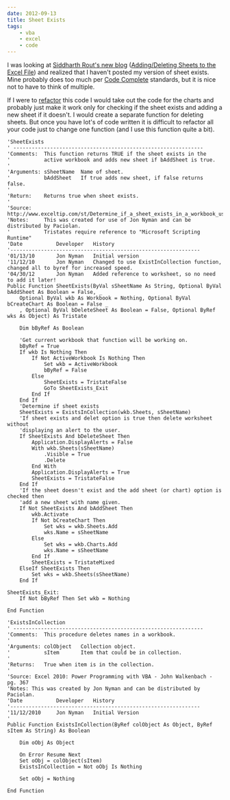 ```yaml
---
date: 2012-09-13
title: Sheet Exists
tags:
    - vba
    - excel
    - code
---
```


I was looking at <a href="http://www.siddharthrout.com">Siddharth Rout's new blog</a> (<a href="http://www.siddharthrout.com/2012/09/10/addingdeleting-sheets-to-the-excel-file/">Adding/Deleting Sheets to the Excel File</a>) and realized that I haven't posted my version of sheet exists. Mine probably does too much per <a href="http://www.amazon.com/Code-Complete-Practical-Handbook-Construction/dp/0735619670/ref=sr_1_1?ie=UTF8&qid=1347565033&sr=8-1&keywords=code+complete">Code Complete</a> standards, but it is nice not to have to think of multiple.

If I were to <a href="http://en.wikipedia.org/wiki/Refactor">refactor</a> this code I would take out the code for the charts and probably just make it work only for checking if the sheet exists and adding a new sheet if it doesn't. I would create a separate function for deleting sheets. But once you have lot's of code written it is difficult to refactor all your code just to change one function (and I use this function quite a bit).

```vbscript
'SheetExists
' --------------------------------------------------------------
'Comments:  This function returns TRUE if the sheet exists in the
'           active workbook and adds new sheet if bAddSheet is true.
'
'Arguments: sSheetName  Name of sheet.
'           bAddSheet   If true adds new sheet, if false returns false.
'
'Return:    Returns true when sheet exists.
'
'Source:    http://www.exceltip.com/st/Determine_if_a_sheet_exists_in_a_workbook_using_VBA_in_Microsoft_Excel/485.html
'Notes:     This was created for use of Jon Nyman and can be distributed by Paciolan.
'           Tristates require reference to "Microsoft Scripting Runtime"
'Date           Developer   History
'--------------------------------------------------------------
'01/13/10       Jon Nyman   Initial version
'11/12/10       Jon Nyman   Changed to use ExistInCollection function, changed all to byref for increased speed.
'04/30/12       Jon Nyman   Added reference to worksheet, so no need to add it later!
Public Function SheetExists(ByVal sSheetName As String, Optional ByVal bAddSheet As Boolean = False, _
    Optional ByVal wkb As Workbook = Nothing, Optional ByVal bCreateChart As Boolean = False _
    , Optional ByVal bDeleteSheet As Boolean = False, Optional ByRef wks As Object) As Tristate

    Dim bByRef As Boolean

    'Get current workbook that function will be working on.
    bByRef = True
    If wkb Is Nothing Then
        If Not ActiveWorkbook Is Nothing Then
            Set wkb = ActiveWorkbook
            bByRef = False
        Else
            SheetExists = TristateFalse
            GoTo SheetExists_Exit
        End If
    End If
    'Determine if sheet exists
    SheetExists = ExistsInCollection(wkb.Sheets, sSheetName)
    'If sheet exists and delet option is true then delete worksheet without
    'displaying an alert to the user.
    If SheetExists And bDeleteSheet Then
        Application.DisplayAlerts = False
        With wkb.Sheets(sSheetName)
            .Visible = True
            .Delete
        End With
        Application.DisplayAlerts = True
        SheetExists = TristateFalse
    End If
    'If the sheet doesn't exist and the add sheet (or chart) option is checked then
    'add a new sheet with name given.
    If Not SheetExists And bAddSheet Then
        wkb.Activate
        If Not bCreateChart Then
            Set wks = wkb.Sheets.Add
            wks.Name = sSheetName
        Else
            Set wks = wkb.Charts.Add
            wks.Name = sSheetName
        End If
        SheetExists = TristateMixed
    ElseIf SheetExists Then
        Set wks = wkb.Sheets(sSheetName)
    End If

SheetExists_Exit:
    If Not bByRef Then Set wkb = Nothing

End Function
```

```vbscript
'ExistsInCollection
' --------------------------------------------------------------
'Comments:  This procedure deletes names in a workbook.
'
'Arguments: colObject   Collection object.
'           sItem       Item that could be in collection.
'
'Returns:   True when item is in the collection.
'
'Source: Excel 2010: Power Programming with VBA - John Walkenbach - pg. 367
'Notes: This was created by Jon Nyman and can be distributed by Paciolan.
'Date           Developer   History
'--------------------------------------------------------------
'11/12/2010     Jon Nyman   Initial Version
'
Public Function ExistsInCollection(ByRef colObject As Object, ByRef sItem As String) As Boolean

    Dim oObj As Object

    On Error Resume Next
    Set oObj = colObject(sItem)
    ExistsInCollection = Not oObj Is Nothing

    Set oObj = Nothing

End Function
```

